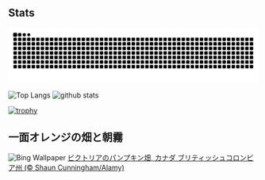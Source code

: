 ## Stats
<picture>
  <source media="(prefers-color-scheme: dark)" srcset="https://raw.githubusercontent.com/ba230t/ba230t/output/github-contribution-grid-snake-dark.svg">
  <source media="(prefers-color-scheme: light)" srcset="https://raw.githubusercontent.com/ba230t/ba230t/output/github-contribution-grid-snake.svg">
  <img alt="github contribution grid snake animation" src="https://raw.githubusercontent.com/ba230t/ba230t/output/github-contribution-grid-snake.svg">
</picture>

<p align="left">
  <img alt="Top Langs" height="150px" src="https://github-readme-stats.vercel.app/api/top-langs/?username=ba230t&layout=compact&theme=transparent" />
  <img alt="github stats" height="150px" src="https://github-readme-stats.vercel.app/api?username=ba230t&theme=transparent" />
</p>

[![trophy](https://github-profile-trophy.vercel.app/?username=ba230t&theme=transparent&column=7)](https://github.com/ryo-ma/github-profile-trophy)


<!-- Bing Wallpaper Start -->
## 一面オレンジの畑と朝霧
![Bing Wallpaper](https://www.bing.com/th?id=OHR.PumpkinMist_JA-JP6129439723_1920x1080.jpg&rf=LaDigue_1920x1080.jpg&pid=hp)
[ビクトリアのパンプキン畑, カナダ ブリティッシュコロンビア州 (© Shaun Cunningham/Alamy)](https://www.bing.com/search?q=%E3%83%93%E3%82%AF%E3%83%88%E3%83%AA%E3%82%A2%E3%81%AE%E3%83%91%E3%83%B3%E3%83%97%E3%82%AD%E3%83%B3%E7%95%91&form=hpcapt&filters=HpDate%3a%2220241027_1500%22)
<!-- Bing Wallpaper End -->

